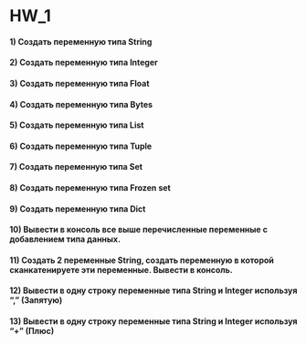 # HW_1
#### 1) Создать переменную типа String
#### 2) Создать переменную типа Integer
#### 3) Создать переменную типа Float
#### 4) Создать переменную типа Bytes
#### 5) Создать переменную типа List
#### 6) Создать переменную типа Tuple
#### 7) Создать переменную типа Set
#### 8) Создать переменную типа Frozen set
#### 9) Создать переменную типа Dict

#### 10) Вывести в консоль все выше перечисленные переменные с добавлением типа данных.

#### 11) Создать 2 переменные String, создать переменную в которой сканкатенируете эти переменные. Вывести в консоль.
#### 12) Вывести в одну строку переменные типа String и Integer используя “,” (Запятую)
#### 13) Вывести в одну строку переменные типа String и Integer используя “+” (Плюс)